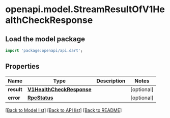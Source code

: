 # openapi.model.StreamResultOfV1HealthCheckResponse

## Load the model package
```dart
import 'package:openapi/api.dart';
```

## Properties
Name | Type | Description | Notes
------------ | ------------- | ------------- | -------------
**result** | [**V1HealthCheckResponse**](V1HealthCheckResponse.md) |  | [optional] 
**error** | [**RpcStatus**](RpcStatus.md) |  | [optional] 

[[Back to Model list]](../README.md#documentation-for-models) [[Back to API list]](../README.md#documentation-for-api-endpoints) [[Back to README]](../README.md)


